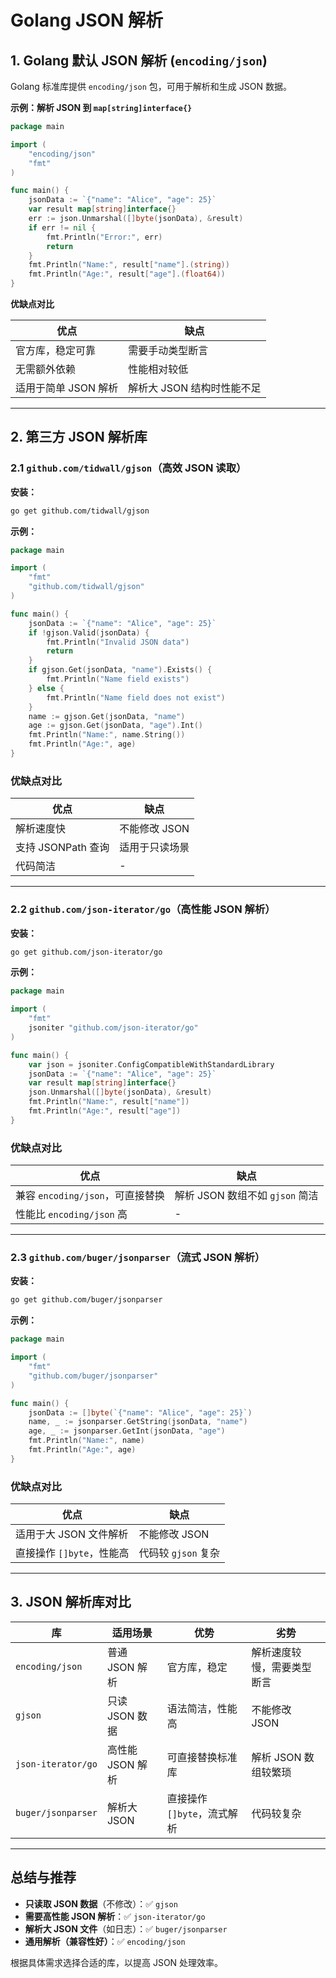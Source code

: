 # Golang JSON 解析

## 1. Golang 默认 JSON 解析 (`encoding/json`)

Golang 标准库提供 `encoding/json` 包，可用于解析和生成 JSON 数据。

**示例：解析 JSON 到 `map[string]interface{}`**

```go
package main

import (
	"encoding/json"
	"fmt"
)

func main() {
	jsonData := `{"name": "Alice", "age": 25}`
	var result map[string]interface{}
	err := json.Unmarshal([]byte(jsonData), &result)
	if err != nil {
		fmt.Println("Error:", err)
		return
	}
	fmt.Println("Name:", result["name"].(string))
	fmt.Println("Age:", result["age"].(float64))
}
```

**优缺点对比**

| 优点                 | 缺点                       |
| -------------------- | -------------------------- |
| 官方库，稳定可靠     | 需要手动类型断言           |
| 无需额外依赖         | 性能相对较低               |
| 适用于简单 JSON 解析 | 解析大 JSON 结构时性能不足 |

***

## 2. 第三方 JSON 解析库

### **2.1 `github.com/tidwall/gjson`（高效 JSON 读取）**

**安装：**

```sh
go get github.com/tidwall/gjson
```

**示例：**

```go
package main

import (
	"fmt"
	"github.com/tidwall/gjson"
)

func main() {
	jsonData := `{"name": "Alice", "age": 25}`
	if !gjson.Valid(jsonData) {
		fmt.Println("Invalid JSON data")
		return
	}
	if gjson.Get(jsonData, "name").Exists() {
		fmt.Println("Name field exists")
	} else {
		fmt.Println("Name field does not exist")
	}
	name := gjson.Get(jsonData, "name")
	age := gjson.Get(jsonData, "age").Int()
	fmt.Println("Name:", name.String())
	fmt.Println("Age:", age)
}
```

### **优缺点对比**

| 优点               | 缺点           |
| ------------------ | -------------- |
| 解析速度快         | 不能修改 JSON  |
| 支持 JSONPath 查询 | 适用于只读场景 |
| 代码简洁           | -              |

***

### **2.2 `github.com/json-iterator/go`（高性能 JSON 解析）**

**安装：**

```sh
go get github.com/json-iterator/go
```

**示例：**

```go
package main

import (
	"fmt"
	jsoniter "github.com/json-iterator/go"
)

func main() {
	var json = jsoniter.ConfigCompatibleWithStandardLibrary
	jsonData := `{"name": "Alice", "age": 25}`
	var result map[string]interface{}
	json.Unmarshal([]byte(jsonData), &result)
	fmt.Println("Name:", result["name"])
	fmt.Println("Age:", result["age"])
}
```

### **优缺点对比**

| 优点                             | 缺点                            |
| -------------------------------- | ------------------------------- |
| 兼容 `encoding/json`，可直接替换 | 解析 JSON 数组不如 `gjson` 简洁 |
| 性能比 `encoding/json` 高        | -                               |

***

### **2.3 `github.com/buger/jsonparser`（流式 JSON 解析）**

**安装：**

```sh
go get github.com/buger/jsonparser
```

**示例：**

```go
package main

import (
	"fmt"
	"github.com/buger/jsonparser"
)

func main() {
	jsonData := []byte(`{"name": "Alice", "age": 25}`)
	name, _ := jsonparser.GetString(jsonData, "name")
	age, _ := jsonparser.GetInt(jsonData, "age")
	fmt.Println("Name:", name)
	fmt.Println("Age:", age)
}
```

### **优缺点对比**

| 优点                      | 缺点                |
| ------------------------- | ------------------- |
| 适用于大 JSON 文件解析    | 不能修改 JSON       |
| 直接操作 `[]byte`，性能高 | 代码较 `gjson` 复杂 |

***

## 3. JSON 解析库对比

| 库                 | 适用场景         | 优势                        | 劣势                       |
| ------------------ | ---------------- | --------------------------- | -------------------------- |
| `encoding/json`    | 普通 JSON 解析   | 官方库，稳定                | 解析速度较慢，需要类型断言 |
| `gjson`            | 只读 JSON 数据   | 语法简洁，性能高            | 不能修改 JSON              |
| `json-iterator/go` | 高性能 JSON 解析 | 可直接替换标准库            | 解析 JSON 数组较繁琐       |
| `buger/jsonparser` | 解析大 JSON      | 直接操作 `[]byte`，流式解析 | 代码较复杂                 |

***

## **总结与推荐**

*   **只读取 JSON 数据**（不修改）：✅ `gjson`
*   **需要高性能 JSON 解析**：✅ `json-iterator/go`
*   **解析大 JSON 文件**（如日志）：✅ `buger/jsonparser`
*   **通用解析（兼容性好）**：✅ `encoding/json`

根据具体需求选择合适的库，以提高 JSON 处理效率。
